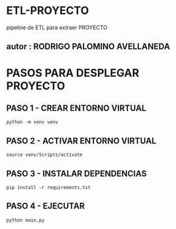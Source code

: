 # ETL-PROYECTO
pipeline de ETL para extraer PROYECTO
## autor : RODRIGO PALOMINO AVELLANEDA
# PASOS PARA DESPLEGAR PROYECTO
## PASO 1 - CREAR ENTORNO VIRTUAL

```
python -m venv venv
```

## PASO 2 - ACTIVAR ENTORNO VIRTUAL

```
source venv/Scripts/activate
```

## PASO 3 - INSTALAR DEPENDENCIAS

```
pip install -r requirements.txt
```

## PASO 4 - EJECUTAR

```
python main.py
```